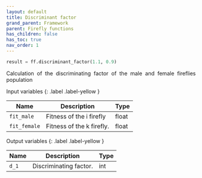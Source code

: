 ```yaml
---
layout: default
title: Discriminant factor
grand_parent: Framework
parent: Firefly functions
has_children: false
has_toc: true
nav_order: 1
---
```


<!--Don't delete ths script-->
<script src = "https://polyfill.io/v3/polyfill.min.js?features=es6"></script>
<script id = "MathJax-script" async src="https://cdn.jsdelivr.net/npm/mathjax@3/es5/tex-mml-chtml.js"></script>
<!--Don't delete ths script-->

```python
result = ff.discriminant_factor(1.1, 0.9)
```

<p align="justify">
Calculation of the discriminating factor of the male and female fireflies population
</p>

Input variables
{: .label .label-yellow }

<table style = "width:100%">
    <thead>
      <tr>
        <th>Name</th>
        <th>Description</th>
        <th>Type</th>
      </tr>
    </thead>
    <tr>
        <td><code>fit_male</code></td>
        <td>Fitness of the i firefly</td>
        <td>float</td>
    </tr>
    <tr>
        <td><code>fit_female</code></td>
        <td>Fitness of the k firefly.</td>
        <td>float</td>
    </tr>
</table>

Output variables
{: .label .label-yellow }

<table style = "width:100%">
    <thead>
      <tr>
        <th>Name</th>
        <th>Description</th>
        <th>Type</th>
      </tr>
    </thead>
    <tr>
        <td><code>d_1</code></td>
        <td>Discriminating factor.</td>
        <td>int</td>
    </tr>
</table>
